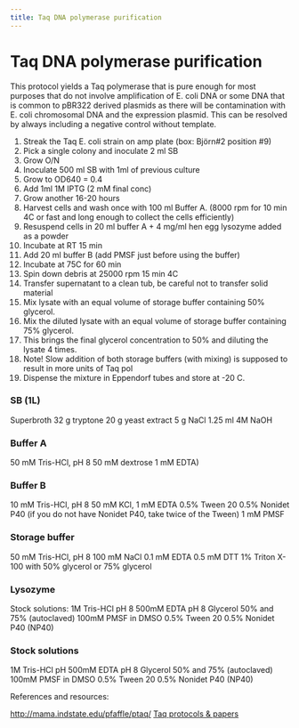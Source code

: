 ```yaml
---
title: Taq DNA polymerase purification
---
```


# Taq DNA polymerase purification

This protocol yields a Taq polymerase that is pure enough for most purposes that do not involve amplification of E. coli DNA
or some DNA that is common to pBR322 derived plasmids as there will be contamination with E. coli chromosomal DNA and the expression plasmid.
This can be resolved by always including a negative control without template. 

1. Streak the Taq E. coli strain on amp plate (box: Björn#2 position #9)
2. Pick a single colony and inoculate 2 ml SB
3. Grow O/N
4. Inoculate 500 ml SB with 1ml of previous culture
5. Grow to OD640 = 0.4
6. Add 1ml 1M IPTG (2 mM final conc)
7. Grow another 16-20 hours
8. Harvest cells and wash once with 100 ml Buffer A. (8000 rpm for 10 min 4C or fast and long enough to collect the cells efficiently) 
9. Resuspend cells in 20 ml buffer A + 4 mg/ml hen egg lysozyme added as a powder
10. Incubate at RT 15 min
11. Add 20 ml buffer B (add PMSF just before using the buffer)
12. Incubate at 75C for 60 min
13. Spin down debris at 25000 rpm 15 min 4C
14. Transfer supernatant to a clean tub, be careful not to transfer solid material
15. Mix lysate with an equal volume of storage buffer containing 50% glycerol.
16. Mix the diluted lysate with an equal volume of storage buffer containing 75% glycerol.
17. This brings the final glycerol concentration to 50% and diluting the lysate 4 times.
18. Note! Slow addition of both storage buffers (with mixing) is supposed to result in more units of Taq pol
19. Dispense the mixture in Eppendorf tubes and store at -20 C.

### SB (1L)
Superbroth
32 g tryptone
20 g yeast extract 
5 g NaCl 
1.25 ml 4M NaOH

### Buffer A 
50 mM Tris-HCl, pH 8
50 mM dextrose
1 mM EDTA)

### Buffer B 
10 mM Tris-HCl, pH 8
50 mM KCl, 1 mM EDTA
0.5% Tween 20 
0.5% Nonidet P40 (if you do not have Nonidet P40, take twice of the Tween)
1 mM PMSF

### Storage buffer 
50 mM Tris-HCl, pH 8
100 mM NaCl
0.1 mM EDTA
0.5 mM DTT
1% Triton X-100
with 50% glycerol or 75% glycerol

### Lysozyme
Stock solutions:
1M Tris-HCl pH 8
500mM EDTA pH 8
Glycerol 50% and 75% (autoclaved)
100mM PMSF  in DMSO
0.5% Tween 20
0.5% Nonidet P40 (NP40)

### Stock solutions
1M Tris-HCl pH
500mM EDTA pH 8
Glycerol 50% and 75% (autoclaved)
100mM PMSF  in DMSO
0.5% Tween 20
0.5% Nonidet P40 (NP40)

References and resources:

http://mama.indstate.edu/pfaffle/ptaq/
[Taq protocols & papers](taqprotocols.zip)



